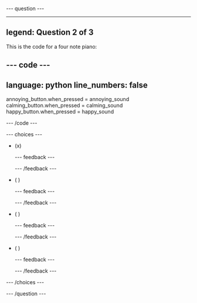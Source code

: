 
--- question ---

---
legend: Question 2 of 3
---

This is the code for a four note piano:

--- code ---
---
language: python
line_numbers: false
---

annoying_button.when_pressed = annoying_sound
calming_button.when_pressed = calming_sound
happy_button.when_pressed = happy_sound

--- /code ---

--- choices ---

- (x) 

  --- feedback ---

  --- /feedback ---

- ( ) 

  --- feedback ---

  --- /feedback ---

- ( ) 

  --- feedback ---

  --- /feedback ---

- ( ) 

  --- feedback ---

  --- /feedback ---

--- /choices ---

--- /question ---
